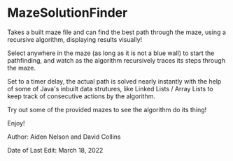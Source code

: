 # MazeSolutionFinder
Takes a built maze file and can find the best path through the maze, using a recursive algorithm, displaying results visually!

Select anywhere in the maze (as long as it is not a blue wall) to start the pathfinding, and watch as the algorithm recursively traces its steps through the maze.

Set to a timer delay, the actual path is solved nearly instantly with the help of some of Java's inbuilt data strutures, like Linked Lists / Array Lists to keep track of consecutive actions by the algorithm.

Try out some of the provided mazes to see the algorithm do its thing!

Enjoy!

Author: Aiden Nelson and David Collins


Date of Last Edit: March 18, 2022
